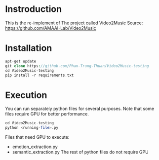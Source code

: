 # Instroduction
This is the re-implement of The project called Video2Music
Source: https://github.com/AMAAI-Lab/Video2Music

# Installation
```php
apt-get update
git clone https://github.com/Phan-Trung-Thuan/Video2Music-testing
cd Video2Music-testing
pip install -r requirements.txt
```
# Execution
You can run separately python files for several purposes. Note that some files require GPU for better performance.
```php
cd Video2Music-testing
python <running-file>.py
```
Files that need GPU to execute:
* emotion_extraction.py
* semantic_extraction.py
The rest of python files do not require GPU